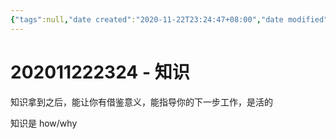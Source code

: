 ```yaml
---
{"tags":null,"date created":"2020-11-22T23:24:47+08:00","date modified":"2024-04-08T16:44:26+08:00","dg-publish":true,"permalink":"/card/卡片盒笔记法/202011222324 - 知识/","dgPassFrontmatter":true,"noteIcon":"2","created":"2020-11-22T23:24:47+08:00","updated":"2024-04-08T16:44:26+08:00"}
---
```



# 202011222324 - 知识

知识拿到之后，能让你有借鉴意义，能指导你的下一步工作，是活的

知识是 how/why

